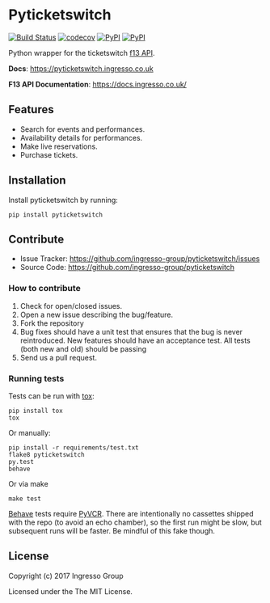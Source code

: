 Pyticketswitch
==============


[![Build Status](https://travis-ci.org/ingresso-group/pyticketswitch.svg?branch=master)](https://travis-ci.org/ingresso-group/pyticketswitch)
[![codecov](https://codecov.io/gh/ingresso-group/pyticketswitch/branch/master/graph/badge.svg)](https://codecov.io/gh/ingresso-group/pyticketswitch)
[![PyPI](https://img.shields.io/pypi/v/pyticketswitch.svg)](https://pypi.python.org/pypi/pyticketswitch)
[![PyPI](https://img.shields.io/pypi/pyversions/pyticketswitch.svg)](https://pypi.python.org/pypi/pyticketswitch)


Python wrapper for the ticketswitch [f13 API](https://docs.ingresso.co.uk/).

**Docs**: https://pyticketswitch.ingresso.co.uk

**F13 API Documentation**: https://docs.ingresso.co.uk/

Features
--------

- Search for events and performances.
- Availability details for performances.
- Make live reservations.
- Purchase tickets.

Installation
------------

Install pyticketswitch by running:

```
pip install pyticketswitch
```

Contribute
----------

- Issue Tracker: https://github.com/ingresso-group/pyticketswitch/issues
- Source Code: https://github.com/ingresso-group/pyticketswitch

### How to contribute ###

1. Check for open/closed issues.
2. Open a new issue describing the bug/feature.
3. Fork the repository
4. Bug fixes should have a unit test that ensures that the bug is never
   reintroduced. New features should have an acceptance test. All tests (both
   new and old) should be passing
5. Send us a pull request.

### Running tests ###

Tests can be run with [tox](https://pypi.python.org/pypi/tox):

```
pip install tox
tox
```

Or manually:

```
pip install -r requirements/test.txt
flake8 pyticketswitch
py.test
behave
```

Or via make

```
make test
```

[Behave](http://pythonhosted.org/behave/) tests require 
[PyVCR](https://github.com/kevin1024/vcrpy). There are intentionally no
cassettes shipped with the repo (to avoid an echo chamber), so the first run
might be slow, but subsequent runs will be faster. Be mindful of this fake
though.

License
-------

Copyright (c) 2017 Ingresso Group

Licensed under the The MIT License.
